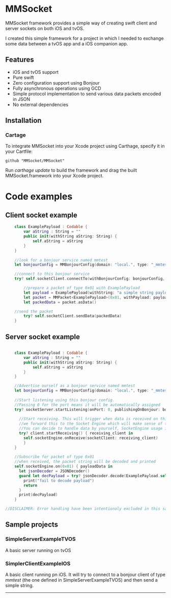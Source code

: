# MMSocket

MMSocket framework provides a simple way of creating swift client and server sockets on both iOS and tvOS.

I created this simple framework for a project in which I needed to exchange some data between a tvOS app and a iOS companion app.

## Features
* iOS and tvOS support
* Pure swift
* Zero configuration support using Bonjour
* Fully asynchronous operations using GCD
* Simple protocol implementation to send various data packets  encoded in JSON
* No external dependencies

## Installation
### Cartage
To integrate MMSocket into your Xcode project using Carthage, specify it in your Cartfile:

`github "MMSocket/MMSocket"`

Run _carthage update_ to build the framework and drag the built MMSocket.framework into your Xcode project.

# Code examples
## Client socket example
```swift
	class ExamplePayload : Codable {
  		var aString : String = ""
		public init(withString aString: String) {
    		self.aString = aString
  		}
	}
	
	//look for a bonjour service named mmtest
	let bonjourConfig = MMBonjourConfig(domain: "local.", type: "_mmtest._tcp.", name: "mmtest")

	//connect to this bonjour service
 	try? self.socketClient.connectTo(withBonjourConfig: bonjourConfig, closeHandler: self.closeHandler) {

		//prepare a packet of type 0x01 with ExamplePayload     
		let payload = ExamplePayload(withString: "a simple string payload")
		let packet = MMPacket<ExamplePayload>(0x01, withPayload: payload)
		let packedData = packet.asData()

   	//send the packet
		try? self.socketClient.sendData(packedData)
	}

```

## Server socket example
```swift

	class ExamplePayload : Codable {
  		var aString : String = ""
		public init(withString aString: String) {
    		self.aString = aString
  		}
	}

    //Advertise ourself as a bonjour service named mmtest
    let bonjourConfig = MMBonjourConfig(domain: "local.", type: "_mmtest._tcp.", name: "mmtest")
    
    //Start listening using this bonjour config.
    //Passing 0 for the port means it will be automatically assigned
    try? socketServer.startListening(onPort: 0, publishingOnBonjour: bonjourConfig) { client in
      
      //Start receiving. This will trigger when data is received on this socket
      //we forward this to the Socket Engine which will make sense of the packets.
      //You can decide to handle data by yourself, SocketEngine usage is not mandatory.
      try? client.startReceiving() { receiving_client in
        self.socketEngine.onReceive(socketClient: receiving_client)
        }
    }
    
    //Subscribe for packet of type 0x01
    //when received, the packet string will be decoded and printed
    self.socketEngine.on(0x01) { payloadData in
      let jsonDecoder = JSONDecoder()
      guard let decPayload = try? jsonDecoder.decode(ExamplePayload.self, from: payloadData) else {
        print("fail to decode payload")
        return
      }
      print(decPayload)
    }

//DISCLAIMER: Error handling have been intentionaly excluded in this sample code for reading simplicity. Have a look at the full SimpleServerExampleTVOS for proper error handling. 
```

## Sample projects
### SimpleServerExampleTVOS
A basic server running on tvOS

### SimplerClientExampleIOS
A basic client running pn iOS. It will try to connect to a bonjour client of type _mmtest_ (the one defined in SimpleServerExampleTVOS) and then send a simple string.

- - - -


